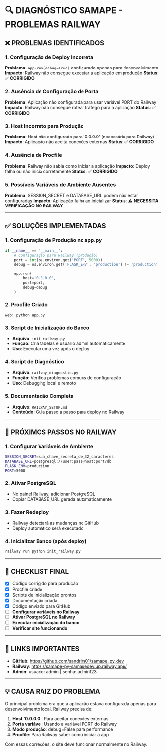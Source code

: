 # 🔍 DIAGNÓSTICO SAMAPE - PROBLEMAS RAILWAY

## ❌ PROBLEMAS IDENTIFICADOS

### 1. Configuração de Deploy Incorreta
**Problema**: `app.run(debug=True)` configurado apenas para desenvolvimento
**Impacto**: Railway não consegue executar a aplicação em produção
**Status**: ✅ **CORRIGIDO**

### 2. Ausência de Configuração de Porta
**Problema**: Aplicação não configurada para usar variável PORT do Railway
**Impacto**: Railway não consegue rotear tráfego para a aplicação
**Status**: ✅ **CORRIGIDO**

### 3. Host Incorreto para Produção
**Problema**: Host não configurado para '0.0.0.0' (necessário para Railway)
**Impacto**: Aplicação não aceita conexões externas
**Status**: ✅ **CORRIGIDO**

### 4. Ausência de Procfile
**Problema**: Railway não sabia como iniciar a aplicação
**Impacto**: Deploy falha ou não inicia corretamente
**Status**: ✅ **CORRIGIDO**

### 5. Possíveis Variáveis de Ambiente Ausentes
**Problema**: SESSION_SECRET e DATABASE_URL podem não estar configuradas
**Impacto**: Aplicação falha ao inicializar
**Status**: ⚠️ **NECESSITA VERIFICAÇÃO NO RAILWAY**

---

## ✅ SOLUÇÕES IMPLEMENTADAS

### 1. Configuração de Produção no app.py
```python
if __name__ == '__main__':
    # Configuração para Railway (produção)
    port = int(os.environ.get('PORT', 5000))
    debug = os.environ.get('FLASK_ENV', 'production') != 'production'
    
    app.run(
        host='0.0.0.0',
        port=port,
        debug=debug
    )
```

### 2. Procfile Criado
```
web: python app.py
```

### 3. Script de Inicialização do Banco
- **Arquivo**: `init_railway.py`
- **Função**: Cria tabelas e usuário admin automaticamente
- **Uso**: Executar uma vez após o deploy

### 4. Script de Diagnóstico
- **Arquivo**: `railway_diagnostic.py`
- **Função**: Verifica problemas comuns de configuração
- **Uso**: Debugging local e remoto

### 5. Documentação Completa
- **Arquivo**: `RAILWAY_SETUP.md`
- **Conteúdo**: Guia passo a passo para deploy no Railway

---

## 🚂 PRÓXIMOS PASSOS NO RAILWAY

### 1. Configurar Variáveis de Ambiente
```bash
SESSION_SECRET=sua_chave_secreta_de_32_caracteres
DATABASE_URL=postgresql://user:pass@host:port/db
FLASK_ENV=production
PORT=5000
```

### 2. Ativar PostgreSQL
- No painel Railway, adicionar PostgreSQL
- Copiar DATABASE_URL gerada automaticamente

### 3. Fazer Redeploy
- Railway detectará as mudanças no GitHub
- Deploy automático será executado

### 4. Inicializar Banco (após deploy)
```bash
railway run python init_railway.py
```

---

## 🎯 CHECKLIST FINAL

- [x] Código corrigido para produção
- [x] Procfile criado
- [x] Scripts de inicialização prontos
- [x] Documentação criada
- [x] Código enviado para GitHub
- [ ] **Configurar variáveis no Railway**
- [ ] **Ativar PostgreSQL no Railway**
- [ ] **Executar inicialização do banco**
- [ ] **Verificar site funcionando**

---

## 🔗 LINKS IMPORTANTES

- **GitHub**: https://github.com/sandrim01/samape_py_dev
- **Railway**: https://samape-py-samapedev.up.railway.app/
- **Admin**: usuario: admin | senha: admin123

---

## 💡 CAUSA RAIZ DO PROBLEMA

O principal problema era que a aplicação estava configurada apenas para desenvolvimento local. Railway precisa de:

1. **Host '0.0.0.0'**: Para aceitar conexões externas
2. **Porta variável**: Usando a variável PORT do Railway
3. **Modo produção**: debug=False para performance
4. **Procfile**: Para Railway saber como iniciar a app

Com essas correções, o site deve funcionar normalmente no Railway.
